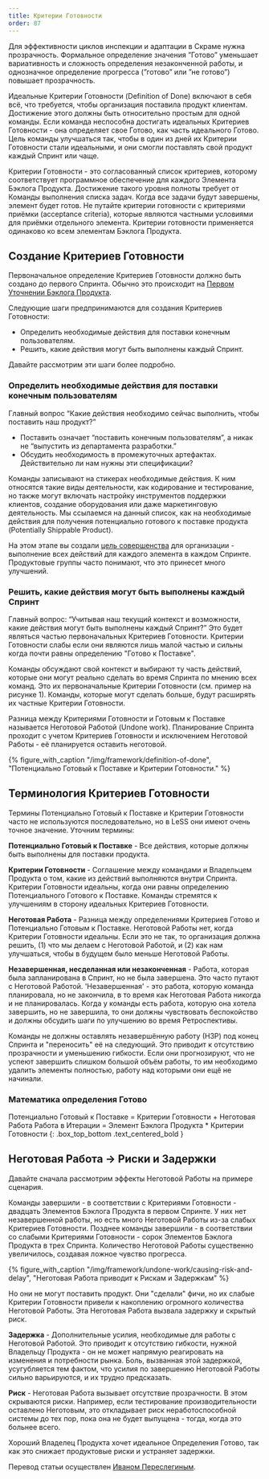 ```yaml
---
title: Критерии Готовности
order: 87
---
```


Для эффективности циклов инспекции и адаптации в Скраме нужна прозрачность. Формальное определение значения ”Готово” уменьшает вариативность и сложность определения незаконченной работы, и однозначное определение прогресса (”готово” или ”не готово”) повышает прозрачность.

Идеальные Критерии Готовности (Definition of Done) включают в себя всё, что требуется, чтобы организация поставила продукт клиентам. Достижение этого должны быть относительно простым для одной команды. Если команда неспособна достигать идеальных Критериев Готовности - она определяет свое Готово, как часть идеального Готово. Цель команды улучшаться так, чтобы в один из дней их Критерии Готовности стали идеальными, и они смогли поставлять свой продукт каждый Спринт или чаще.

Критерии Готовности - это согласованный список критериев, которому соответствует программное обеспечение для каждого Элемента Бэклога Продукта. Достижение такого уровня полноты требует от Команды выполнения списка задач. Когда все задачи будут завершены, элемент будет готов. Не путайте критерии готовности с критериями приёмки (acceptance criteria), которые являются частными условиями для приёмки отдельного элемента. Критерии готовности применяется одинаково ко всем элементам Бэклога Продукта.

## Создание Критериев Готовности

Первоначальное определение Критериев Готовности должно быть создано до первого Спринта. Обычно это происходит на [Первом Уточнении Бэклога Продукта](initial-product-backlog-refinement.html).

Следующие шаги предпринимаются для создания Критериев Готовности:
* Определить необходимые действия для поставки конечным пользователям.
* Решить, какие действия могут быть выполнены каждый Спринт.

Давайте рассмотрим эти шаги более подробно.

### Определить необходимые действия для поставки конечным пользователям

Главный вопрос “Какие действия необходимо сейчас выполнить, чтобы поставить наш продукт?”

* Поставить означает “поставить конечным пользователям”, а никак не “выпустить из департамента разработки.”
* Обсудить необходимость в промежуточных артефактах. Действительно ли нам нужны эти спецификации?

Команды записывают на стикерах необходимые действия. К ним относятся такие виды деятельности, как кодирование и тестирование, но также могут включать настройку инструментов поддержки клиентов, создание оборудования или даже маркетинговую деятельность. Мы ссылаемся на данный список, как на необходимые действия для получения потенциально готового к поставке продукта (Potentially Shippable Product).

На этом этапе вы создали [цель совершенства](../principles/continuous-improvement-towards-perfection.html) для организации - выполнение всех действий для каждого элемента в каждом Спринте. Продуктовые группы часто понимают, что это принесет много улучшений.

### Решить, какие действия могут быть выполнены каждый Спринт

Главный вопрос: “Учитывая наш текущий контекст и возможности, какие действия могут быть выполнены каждый Спринт?” Это будет являться частью первоначальных Критериев Готовности. Критерии Готовности слабы если они являются лишь малой частью и сильны когда почти равны определению "Готово к Поставке".

Команды обсуждают свой контекст и выбирают ту часть действий, которые они могут реально сделать во время Спринта по мнению всех команд. Это их первоначальные Критерии Готовности (см. пример на рисунке 1). Команды, которые могут сделать больше, будут расширять их частные Критерии Готовности.

Разница между Критериями Готовности и Готовым к Поставке называется Неготовой Работой (Undone work). Планирование Спринта проходит с учетом Критериев Готовности и исключением Неготовой Работы - её планируется оставить неготовой.

<div>
  {% figure_with_caption "/img/framework/definition-of-done", "Потенциально Готовый к Поставке и Критерии Готовности." %}
</div>

## Терминология Критериев Готовности

Термины Потенциально Готовый к Поставке и Критерии Готовности часто не используются последовательно, но в LeSS они имеют очень точное значение. Уточним термины:

**Потенциально Готовый к Поставке** - Все действия, которые должны быть выполнены для поставки продукта.

**Критерии Готовности** - Соглашение между командами и Владельцем Продукта о том, какие из действий выполняются внутри Спринта. Критерии Готовности идеальны, когда они равны определению Потенциального Готового к Поставке. Команды стремятся к улучшениям в сторону идеальных Критериев Готовности.

**Неготовая Работа** - Разница между определениями Критериев Готово и Потенциально Готовым к Поставке. Неготовой Работы нет, когда Критерии Готовности идеальны. Если это не так, то организация должна решить, (1) что мы делаем с Неготовой Работой, и (2) как нам улучшаться, чтобы в будущем было меньше Неготовой Работы.

**Незавершенная, несделанная или незаконченная** - Работа, которая была запланирована в Спринт, но не была завершена. Это часто путают с Неготовой Работой. 'Незавершенная' - это работа, которую команда планировала, но не закончила, в то время как Неготовая Работа никогда и не планировалась. Когда у команды есть работа, которую она хотела завершить, но не завершила, то они должны чувствовать беспокойство и должны обсудить шаги по улучшению во время Ретроспективы.

Команды не должны оставлять незавершённую работу (НЗР) под конец Спринта и "переносить" её на следующий. Это приводит к отсутствию прозрачности и уменьшению гибкости. Если они прогнозируют, что не успеют завершить слишком большой объём работы, то им необходимо удалить элементы полностью, работу над которыми они ещё не начинали.

### Математика определения Готово

Потенциально Готовый к Поставке = Критерии Готовности + Неготовая Работа
Работа в Итерации = Элемент Бэклога Продукта * Критерии Готовности
{: .box_top_bottom  .text_centered_bold }

## Неготовая Работа -> Риски и Задержки

Давайте сначала рассмотрим эффекты Неготовой Работы на примере сценария.

Команды завершили - в соответствии с Критериями Готовности - двадцать Элементов Бэклога Продукта в первом Спринте. У них нет незавершенной работы, но есть много Неготовой Работы из-за слабых Критериев Готовности. Позднее команды завершили - в соответствии со слабыми Критериями Готовности - сорок Элементов Бэклога Продукта в трех Спринта. Количество Неготовой Работы существенно увеличилось, создавая ложное чувство прогресса.

<div>
  {% figure_with_caption "/img/framework/undone-work/causing-risk-and-delay", "Неготовая Работа приводит к Рискам и Задержкам" %}
</div>

Но они не могут поставить продукт. Они "сделали" фичи, но их слабые Критерии Готовности привели к накоплению огромного количества Неготовой Работы. Эта Неготовая Работа вызвала задержку и скрытый риск.

**Задержка** - Дополнительные усилия, необходимые для работы с Неготовой Работой. Это приводит к отсутствию гибкости, нужной Владельцу Продукта - он не может напрямую реагировать на изменения и потребности рынка. Боль, вызванная этой задержкой, усугубляется тем фактом, что усилия по завершению Неготовой Работы сильно варьируются, и их трудно предсказать.

**Риск** - Неготовая Работа вызывает отсутствие прозрачности. В этом скрываются риски. Например, если тестирование производительности оставлено Неготовым, это откладывает риск неработоспособной системы до тех пор, пока она не будет выпущена - тогда, когда это больнее всего.

Хороший Владелец Продукта хочет идеальное Определения Готово, так как это снижает продуктовые риски и устраняет задержки.

Перевод статьи осуществлен [Иваном Переслегиным](https://www.facebook.com/pereslegin).
